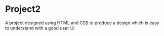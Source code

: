 # Project2
A project designed using HTML and CSS to produce a design which is easy to understand with a good user UI
